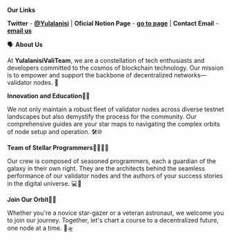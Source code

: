**Our Links**

**Twitter** - [**@Yulalanisi**](https://x.com/Yulalanisi)  |  **Oficial Notion Page** - [**go to page**](https://helpful-feet-9d1.notion.site/YulalanisiValiTeam-cb53dbaed7094d76a08f0add9bdf92ed)  |  **Contact Email** - [**email us**](mailto:mollyjuliana39@gmail.com)

🗣 **About Us**

At **YulalanisiValiTeam**, we are a constellation of tech enthusiasts and developers committed to the cosmos of blockchain technology. Our mission is to empower and support the backbone of decentralized networks—validator nodes. 🚀

**Innovation and Education**📘✨

We not only maintain a robust fleet of validator nodes across diverse testnet landscapes but also demystify the process for the community. Our comprehensive guides are your star maps to navigating the complex orbits of node setup and operation. 🛠️🌐

**Team of Stellar Programmers**👩‍💻👨‍💻

Our crew is composed of seasoned programmers, each a guardian of the galaxy in their own right. They are the architects behind the seamless performance of our validator nodes and the authors of your success stories in the digital universe. 💻🔧

**Join Our Orbit**🤝🌌

Whether you're a novice star-gazer or a veteran astronaut, we welcome you to join our journey. Together, let's chart a course to a decentralized future, one node at a time. 🌟🛸
